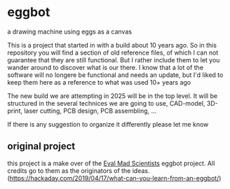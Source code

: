 # eggbot
a drawing machine using eggs as a canvas

This is a project that started in with a build about 10 years ago.
So in this repository you will find a section of old reference files, of which I can not guarantee that they are still functional. But I rather include them to let you wander around to discover what is our there.
I know that a lot of the software will no longere be functional and needs an update, but I'd liked to keep them here as a reference to what was used 10+ years ago

The new build we are attempting in 2025 will be in the top level. 
It will be structured in the several technices we are going to use, CAD-model, 3D-print, laser cutting, PCB design, PCB assembling, ...

If there is any suggestion to organize it differently please let me know


## original project

this project is a make over of the [Eval Mad Scientists](https://shop.evilmadscientist.com/productsmenu/766) eggbot project. All credits go to them as the originators of the ideas. (https://hackaday.com/2019/04/17/what-can-you-learn-from-an-eggbot/)

